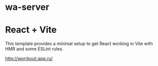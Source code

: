 # wa-server

# React + Vite

This template provides a minimal setup to get React working in Vite with HMR and some ESLint rules.

http://worrkout-app.ru/

